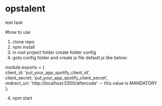 # opstalent
test task

#how to use
1) clone repo <br>
2) npm install <br>
3) in root project folder create folder config <br>
4) goto config folder and create js file default.js like below: <br>

module.exports = {<br>
  client_id:   'put_your_app_spotify_client_id', <br>
  client_secret: 'put_your_app_spotify_client_secret', <br>
  redirect_uri: 'http://localhost:5300/aftercode' -- this value is MANDATORY <br>
};

4) npm start
